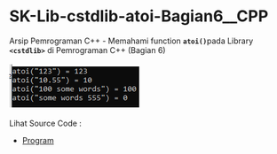# SK-Lib-cstdlib-atoi-Bagian6__CPP
Arsip Pemrograman C++ - Memahami function <code><b>atoi()</b></code>pada Library <code><b>&lt;cstdlib></b></code> di Pemrograman C++ (Bagian 6)<br><br>
<img src="https://github.com/RizkyKhapidsyah/SK-Lib-cstdlib-atoi-Bagian6__CPP/blob/master/SK-Lib-cstdlib-atoi-Bagian6__CPP/x64/result/001.PNG"><br><br>
Lihat Source Code : <br>
- <a href="https://github.com/RizkyKhapidsyah/SK-Lib-cstdlib-atoi-Bagian6__CPP/blob/master/SK-Lib-cstdlib-atoi-Bagian6__CPP/Source.cpp">Program</a>
